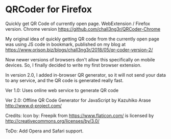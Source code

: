 # QRCoder for Firefox
Quickly get QR Code of currently open page. WebExtension / Firefox version. Chrome version https://github.com/chall3ng3r/QRCoder-Chrome

My original idea of quickly getting QR code from the currently open page was using JS code in bookmark, published on my blog at https://www.orison.biz/blogs/chall3ng3r/2018/05/qr-coder-version-2/

Now newer versions of browsers don't allow this specifically on mobile devices. So, I finally decided to write my first browser extension. 

In version 2.0, I added in-browser QR generator, so it will not send your data to any service, and the QR code is generated really fast.

Ver 1.0:
Uses online web service to generate QR code

Ver 2.0:
Offline QR Code Generator for JavaScript by Kazuhiko Arase http://www.d-project.com/

Credits:
Icon by: Freepik from https://www.flaticon.com/ is licensed by http://creativecommons.org/licenses/by/3.0/

ToDo:
Add Opera and Safari support.

